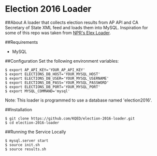 # Election 2016 Loader

##About
A loader that collects election results from AP API and CA Secretary of State XML feed and loads them into MySQL. Inspiration for some of this repo was taken from [NPR's Elex Loader](https://github.com/nprapps/ap-election-loader).

##Requirements
- MySQL

##Configuration
Set the following environment variables:
```
$ export AP_API_KEY='YOUR_AP_API_KEY'
$ export ELECTIONS_DB_HOST='YOUR_MYSQL_HOST'
$ export ELECTIONS_DB_USER='YOUR_MYSQL_USERNAME'
$ export ELECTIONS_DB_PASS='YOUR_MYSQL_PASSWORD'
$ export ELECTIONS_DB_PORT='YOUR_MYSQL_PORT'
$ export MYSQL_COMMAND='mysql'
```
Note: This loader is programmed to use a database named 'election2016'.

##Installation
```
$ git clone https://github.com/KQED/election-2016-loader.git
$ cd election-2016-loader
```

##Running the Service Locally
```
$ mysql.server start
$ source init.sh
$ source results.sh
```
